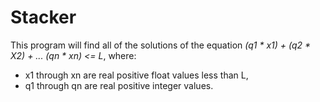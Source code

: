 # Stacker
This program will find all of the solutions of the equation 
*(q1 * x1) + (q2 * X2) + ... (qn * xn) <= L*, where:
- x1 through xn are real positive float values less than L,
- q1 through qn are real positive integer values.

